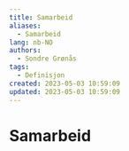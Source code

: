 ```yaml
---
title: Samarbeid
aliases: 
  - Samarbeid
lang: nb-NO
authors:
  - Sondre Grønås
tags:
  - Definisjon
created: 2023-05-03 10:59:09
updated: 2023-05-03 10:59:09
---
```

# Samarbeid

